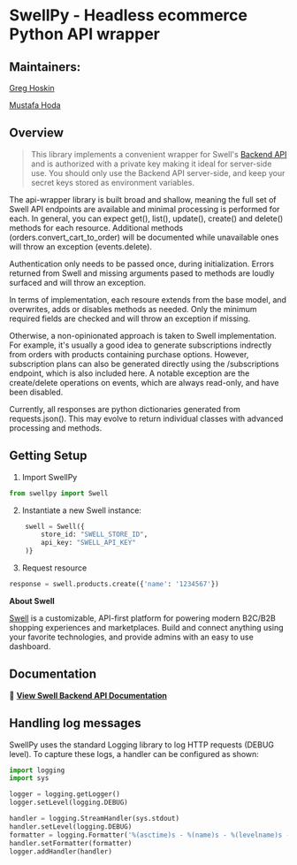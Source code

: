 # SwellPy - Headless ecommerce Python API wrapper

## Maintainers:
[Greg Hoskin](mailto:greg@swell.is)

[Mustafa Hoda](mailto:mustafa@swell.is)

## Overview
> This library implements a convenient wrapper for Swell's [Backend API](https://swell.store/docs/api) 
and is authorized with a private key making it ideal for server-side use. 
You should only use the Backend API server-side, and keep your secret keys 
stored as environment variables.

The api-wrapper library is built broad and shallow, meaning the full set of 
Swell API endpoints are available and minimal processing is performed for each. 
In general, you can expect get(), list(), update(), create() and delete() 
methods for each resource. Additional methods (orders.convert_cart_to_order) 
will be documented while unavailable ones will throw an exception (events.delete).

Authentication only needs to be passed once, during initialization. Errors returned
from Swell and missing arguments pased to methods are loudly surfaced and will 
throw an exception. 

In terms of implementation, each resoure extends from the base model, and 
overwrites, adds or disables methods as needed. Only the minimum required fields
are checked and will throw an exception if missing.

Otherwise, a non-opinionated approach is taken to Swell implementation. For example,
it's usually a good idea to generate subscriptions indrectly from orders with 
products containing purchase options. However, subscription plans can also be 
generated directly using the /subscriptions endpoint, which is also included here.
A notable exception are the create/delete operations on events, which are always 
read-only, and have been disabled.


Currently, all responses are python dictionaries generated from requests.json().
This may evolve to return individual classes with advanced processing and methods.


## Getting Setup

1. Import SwellPy
```python
from swellpy import Swell
```

2. Instantiate a new Swell instance:
```python
    swell = Swell({
        store_id: "SWELL_STORE_ID",
        api_key: "SWELL_API_KEY"
    )}
```

3. Request resource
```python
response = swell.products.create({'name': '1234567'})
```

**About Swell**

[Swell](https://www.swell.is) is a customizable, API-first platform for powering 
modern B2C/B2B shopping experiences and marketplaces. Build and connect anything 
using your favorite technologies, and provide admins with an easy to use dashboard.

## Documentation

📖  [**View Swell Backend API Documentation**](https://developers.swell.is/backend-api/introduction)

## Handling log messages

SwellPy uses the standard Logging library to log HTTP requests (DEBUG level).
To capture these logs, a handler can be configured as shown:

```python
import logging
import sys

logger = logging.getLogger()
logger.setLevel(logging.DEBUG)

handler = logging.StreamHandler(sys.stdout)
handler.setLevel(logging.DEBUG)
formatter = logging.Formatter('%(asctime)s - %(name)s - %(levelname)s - %(message)s')
handler.setFormatter(formatter)
logger.addHandler(handler)